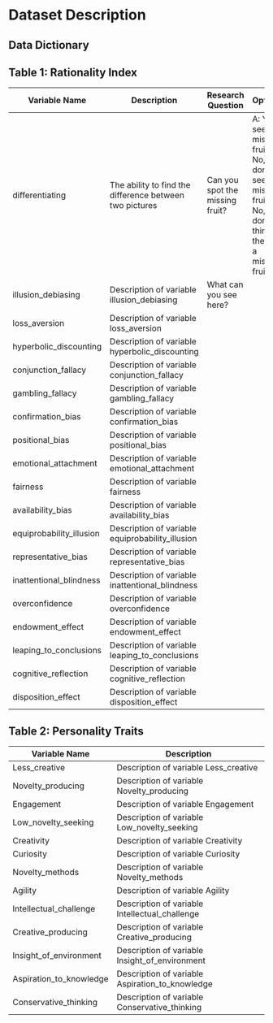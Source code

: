 # Dataset Description

## Data Dictionary

## Table 1: Rationality Index

| Variable Name            | Description                                     | Research Question | Options | Rational Choice| Pircture
|--------------------------|-------------------------------------------------|----------------|---------------|---------------|--------|
| differentiating          | The ability to find the difference between two pictures|Can you spot the missing fruit?| A: Yes, I see the missing fruit B: No, I don’t see the missing fruit C: No, I don’t think there is a missing fruit | A: Yes, I see the missing fruit|
| illusion_debiasing       | Description of variable illusion_debiasing      | What can you see here?|
| loss_aversion            | Description of variable loss_aversion           |
| hyperbolic_discounting   | Description of variable hyperbolic_discounting  |
| conjunction_fallacy      | Description of variable conjunction_fallacy     |
| gambling_fallacy         | Description of variable gambling_fallacy        |
| confirmation_bias        | Description of variable confirmation_bias       |
| positional_bias          | Description of variable positional_bias         |
| emotional_attachment     | Description of variable emotional_attachment    |
| fairness                 | Description of variable fairness                |
| availability_bias        | Description of variable availability_bias       |
| equiprobability_illusion| Description of variable equiprobability_illusion|
| representative_bias      | Description of variable representative_bias     |
| inattentional_blindness  | Description of variable inattentional_blindness |
| overconfidence           | Description of variable overconfidence          |
| endowment_effect         | Description of variable endowment_effect        |
| leaping_to_conclusions   | Description of variable leaping_to_conclusions  |
| cognitive_reflection     | Description of variable cognitive_reflection    |
| disposition_effect       | Description of variable disposition_effect      |

## Table 2: Personality Traits

| Variable Name            | Description                                     |
|--------------------------|-------------------------------------------------|
| Less_creative            | Description of variable Less_creative           |
| Novelty_producing        | Description of variable Novelty_producing       |
| Engagement               | Description of variable Engagement              |
| Low_novelty_seeking     | Description of variable Low_novelty_seeking     |
| Creativity               | Description of variable Creativity              |
| Curiosity                | Description of variable Curiosity               |
| Novelty_methods          | Description of variable Novelty_methods         |
| Agility                  | Description of variable Agility                 |
| Intellectual_challenge   | Description of variable Intellectual_challenge  |
| Creative_producing       | Description of variable Creative_producing      |
| Insight_of_environment   | Description of variable Insight_of_environment  |
| Aspiration_to_knowledge  | Description of variable Aspiration_to_knowledge |
| Conservative_thinking    | Description of variable Conservative_thinking   |
